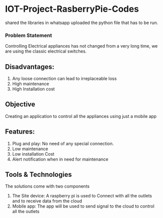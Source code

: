 # IOT-Project-RasberryPie-Codes

shared the libraries in whatsapp
uploaded the python file that has to be run.


### Problem Statement
Controlling Electrical appliances has not changed from a very long time, we are using the classic electrical switches.

## Disadvantages:

1) Any loose connection can lead to irreplaceable loss
2) High maintenance 
3) High Installation cost 

## Objective
Creating an application to control all the appliances using just a mobile app

## Features:

1) Plug and play: No need of any special connection.
2) Low maintenance
3) Low installation Cost
4) Alert notification when in need for maintenance

## Tools & Technologies 
The solutions come with two components 
1.	The Site device: A raspberry pi is used to Connect with all the outlets and to receive data from the cloud
2.	Mobile app: The app will be used to send signal to the cloud to control all the outlets

